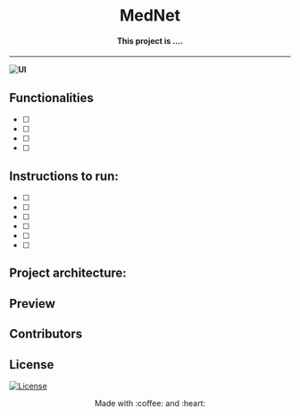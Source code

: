 
<h1 align="center">  MedNet </h1>
<h4 align="center">  This project is ....  <h4>
</p>

---

  ![UI ](https://img.shields.io/badge/User%20Interface-Link%20to%20UI-orange?style=flat-square&logo=appveyor)
	

## Functionalities
- [ ]   
- [ ]   
- [ ]  
- [ ]  

## Instructions to run:
- [ ] 
- [ ] 
- [ ] 
- [ ] 
- [ ] 
- [ ] 

## Project architecture:



## Preview


## Contributors

  
## License
[![License](http://img.shields.io/:license-mit-blue.svg?style=flat-square)](http://badges.mit-license.org)

<p align="center">
	Made with :coffee: and :heart:
</p>


